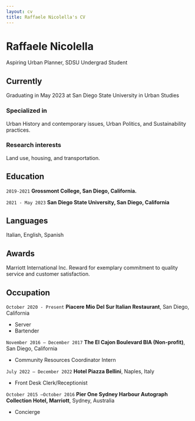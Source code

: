 ```yaml
---
layout: cv
title: Raffaele Nicolella's CV
---
```

# Raffaele Nicolella
Aspiring Urban Planner, SDSU Undergrad Student


## Currently

Graduating in May 2023 at San Diego State University in Urban Studies

### Specialized in

Urban History and contemporary issues, Urban Politics, and Sustainability practices.


### Research interests

Land use, housing, and transportation.


## Education

`2019-2021`
__Grossmont College, San Diego, California.__

`2021 - May 2023`
__San Diego State University, San Diego, California__

## Languages

Italian, English, Spanish


## Awards

Marriott International Inc. Reward for exemplary commitment to quality service and customer satisfaction.



## Occupation

`October 2020 - Present`
__Piacere Mio Del Sur Italian Restaurant__, San Diego, California

- Server
- Bartender

`November 2016 – December 2017`
__The El Cajon Boulevard BIA (Non-profit)__, San Diego, California

- Community Resources Coordinator Intern 

`July 2022 – December 2022`
__Hotel Piazza Bellini__, Naples, Italy

- Front Desk Clerk/Receptionist

`October 2015 –October 2016`
__Pier One Sydney Harbour Autograph Collection Hotel, Marriott__, Sydney, Australia

- Concierge 


<!-- ### Footer

Last updated: May 2013 -->


